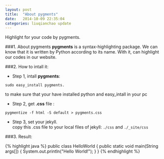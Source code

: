 ```yaml
---
layout: post
title:  "About pygments"
date:   2014-10-09 22:35:04
categories: liuqianchao update
---
```


Highlight for your code by pygments.

###1. About pygments
**pygments** is a syntax-highlighting package. We can know that it is written by Python according to its name. With it, can highlight our codes in our website.

###2. How to intall it:

- Step 1, intall **pygments**:   

```
sudo easy_install pygments.
```   
to make sure that your have installed python and easy_intall in your pc   
 
- Step 2, get **.css** file :   

```
pygmentize -f html -S default > pygments.css
```

- Step 3, set your jekyll.   
  copy this .css file to your local files of jekyll:
  `./css` and `./_site/css`
  
###3. Result:

{% highlight java %}
public class HelloWorld {
    public static void main(String args[]) {
      System.out.println("Hello World!");
    }
}
{% endhighlight %}